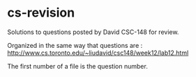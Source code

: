 cs-revision
===========
Solutions to questions posted by David CSC-148 for review. 

Organized in the same way that questions are : http://www.cs.toronto.edu/~liudavid/csc148/week12/lab12.html

The first number of a file is the question number.
